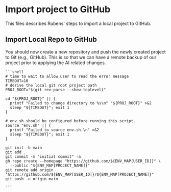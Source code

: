 # Import project to GitHub

This files describes Rubens' steps to import a local project to GitHub.

## Import Local Repo to GitHub

You should now create a new repository and push the newly created project to
Git (e.g., GitHub). This is so that we can have a remote backup of our project
prior to applying the AI related changes.

    ```shell
    # time to wait to allow user to read the error message
    TIMEOUT=10
    # derive the local git root project path
    PROJ_ROOT="$(git rev-parse --show-toplevel)"

    cd "${PROJ_ROOT}" || {
      printf "Failed to change directory to %s\n" "${PROJ_ROOT}" >&2
      sleep "${TIMEOUT}"; exit 1
    }

    # env.sh should be configured before running this script.
    source "env.sh" || {
      printf "Failed to source env.sh.\n" >&2
      sleep "${TIMEOUT}"; exit 1
    }

    git init -b main
    git add .
    git commit -m "initial commit" -a
    gh repo create --homepage "https://github.com/${ENV_MAP[USER_ID]}" \
      --public "${ENV_MAP[PROJECT_NAME]}"
    git remote add origin "https://github.com/${ENV_MAP[USER_ID]}/${ENV_MAP[PROJECT_NAME]}"
    git push -u origin main

    ```
